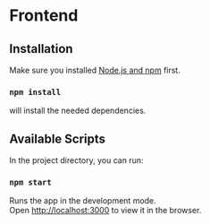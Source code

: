 # Frontend

## Installation

Make sure you installed [Node.js and npm](https://docs.npmjs.com/downloading-and-installing-node-js-and-npm) first.

### `npm install`

will install the needed dependencies.

## Available Scripts

In the project directory, you can run:

### `npm start`

Runs the app in the development mode.\
Open [http://localhost:3000](http://localhost:3000) to view it in the browser.